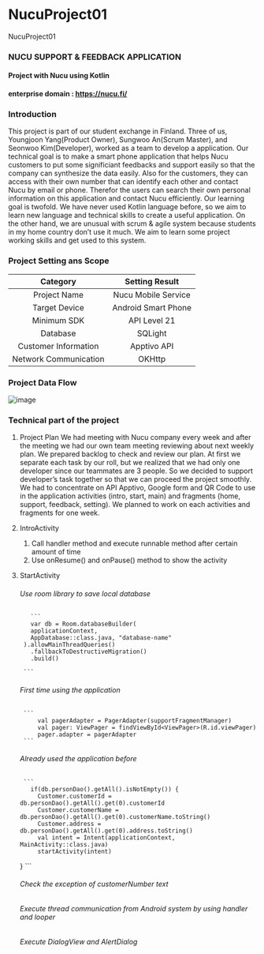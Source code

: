 # NucuProject01
NucuProject01
### NUCU SUPPORT & FEEDBACK APPLICATION
#### Project with Nucu using Kotlin
#### enterprise domain : https://nucu.fi/

### Introduction
This project is part of our student exchange in Finland. Three of us, Youngjoon Yang(Product Owner), Sungwoo An(Scrum Master), and Seonwoo Kim(Developer), worked as a team to develop a application. Our technical goal is to make a smart phone application that helps Nucu customers to put some significiant feedbacks and support easily so that the company can synthesize the data easily. Also for the customers, they can access with their own number that can identify each other and contact Nucu by email or phone. Therefor the users can search their own personal information on this application and contact Nucu efficiently. Our learning goal is twofold. We have never used Kotlin language before, so we aim to learn new language and technical skills to create a useful application. On the other hand, we are unusual with scrum & agile system because students in my home country don’t use it much. We aim to learn some project working skills and get used to this system. 


### Project Setting ans Scope
| Category | Setting Result |
|:---:|:---:|
|Project Name|Nucu Mobile Service|
|Target Device|Android Smart Phone|
|Minimum SDK|API Level 21|
|Database|SQLight|
|Customer Information|Apptivo API|
|Network Communication|OKHttp|


### Project Data Flow
![image](https://user-images.githubusercontent.com/53038387/82720949-4bbec180-9cf3-11ea-991f-84f355ef6fb1.png)



### Technical part of the project
  1. Project Plan
  We had meeting with Nucu company every week and after the meeting we had our own team meeting reviewing about next weekly plan. We prepared backlog to check and review our plan. At first we separate each task by our roll, but we realized that we had only one developer since our teammates are 3 people. So we decided to support developer’s task together so that we can proceed the project smoothly. 
 We had to concentrate on API Apptivo, Google form and QR Code to use in the application activities (intro, start, main) and fragments (home, support, feedback, setting). We planned to work on each activities and fragments for one week. 
  
  2. IntroActivity
      1. Call handler method and execute runnable method after certain amount of time
      2. Use onResume() and onPause() method to show the activity
    
  3. StartActivity
      ###### Use room library to save local database
            ```
            var db = Room.databaseBuilder(
            applicationContext,
            AppDatabase::class.java, "database-name"
          ).allowMainThreadQueries()
            .fallbackToDestructiveMigration()
            .build()

          ```
          
          
      ###### First time using the application
          ```
              val pagerAdapter = PagerAdapter(supportFragmentManager)
              val pager: ViewPager = findViewById<ViewPager>(R.id.viewPager)
              pager.adapter = pagerAdapter
          ```
          
          
      ###### Already used the application before
          ```
            if(db.personDao().getAll().isNotEmpty()) {
              Customer.customerId = db.personDao().getAll().get(0).customerId
              Customer.customerName = db.personDao().getAll().get(0).customerName.toString()
              Customer.address = db.personDao().getAll().get(0).address.toString()
              val intent = Intent(applicationContext, MainActivity::class.java)
              startActivity(intent)
        }
          ```
          
          
      ###### Check the exception of  customerNumber text
      
      
      ###### Execute thread communication from Android system by using handler and looper
      ###### Execute DialogView and AlertDialog
      
    
 
        
 
    
